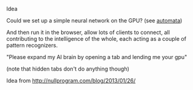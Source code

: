Idea

Could we set up a simple neural network on the GPU? (see [automata](../Automata))

And then run it in the browser, allow lots of clients to connect, all contributing to the intelligence of the whole, each acting as a couple of pattern recognizers.

"Please expand my AI brain by opening a tab and lending me your gpu"

(note that hidden tabs don't do anything though)

Idea from <http://nullprogram.com/blog/2013/01/26/>